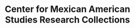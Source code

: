 ---
layout: repo
title: "Center for Mexican American Studies Research Collections"
id: 17736
permalink: repos/17736/
---